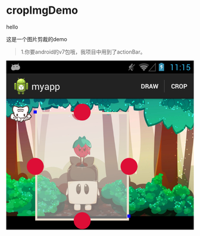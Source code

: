 # cropImgDemo
hello

这是一个图片剪裁的demo

> 1.你要android的v7包哦，我项目中用到了actionBar。 

![预览](img/device-2015-01-17-111333.png)